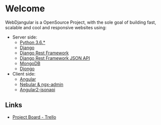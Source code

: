 # Welcome

WebDjangular is a OpenSource Project, with the sole goal of building fast, scalable and cool and responsive websites using:

- Server side:
    - [Python 3.6.*](https://www.python.org/downloads/release/python-360/)
    - [Django](https://www.djangoproject.com/)
    - [Django Rest Framework](http://www.django-rest-framework.org/)
    - [Django Rest Framework JSON API](https://github.com/django-json-api/django-rest-framework-json-api)
    - [MongoDB](https://www.mongodb.com/)
    - [Djongo](https://nesdis.github.io/djongo/)
- Client side:
    - [Angular](https://angular.io/)
    - [Nebular & ngx-admin](https://github.com/akveo/ngx-admin)
    - [Angular2-jsonapi](https://github.com/ghidoz/angular2-jsonapi)

## Links

- [Project Board - Trello](https://trello.com/b/XwAfBqmT/webdjangular)